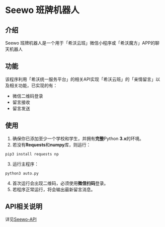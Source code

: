 # Seewo 班牌机器人

## 介绍
Seewo 班牌机器人是一个用于「希沃云班」微信小程序或「希沃魔方」APP的聊天机器人
## 功能
该程序利用「希沃统一服务平台」的相关API实现「希沃云班」的「亲情留言」以及相关功能，已实现的有：
- 微信二维码登录
- 留言接收
- 留言发送
## 使用
1. 确保你已添加至少一个学校和学生，并拥有**完整**Python **3.x**的环境。
2. 若没有**Requests**和**numpy**库，则运行：

```
pip3 install requests np
```
3. 运行主程序：

```
python3 auto.py
```
4. 首次运行会出现二维码，必须使用**微信扫码**登录。
5. 若程序正常运行，将会输出最新留言消息。

## API相关说明
详见[Seewo-API](https://github.com/cmy2008/api-collet/blob/main/seewo/readme.md)
